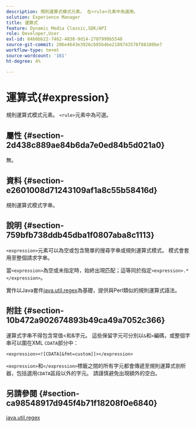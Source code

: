 ```yaml
---
description: 規則運算式模式元素。 在<rule>元素中為選用。
solution: Experience Manager
title: 運算式
feature: Dynamic Media Classic,SDK/API
role: Developer,User
exl-id: 84b0bb22-7462-4038-9d14-2707999b5548
source-git-commit: 206e4643e3926cb85b4be2189743578f88180be7
workflow-type: tm+mt
source-wordcount: '161'
ht-degree: 4%

---
```


# 運算式{#expression}

規則運算式模式元素。 `<rule>`元素中為可選。

## 屬性 {#section-2d438c889ae84b6da7e0ed84b5d021a0}

無。

## 資料 {#section-e2601008d71243109af1a8c55b58416d}

規則運算式模式字串。

## 說明 {#section-759bfb738ddb45dba1f0807aba8c1113}

`<expression>`元素可以為空或包含簡單的搜尋字串或規則運算式模式。 模式會套用至整個請求字串。

當`<expression>`為空或未指定時，始終出現匹配；這等同於指定`<expression>.*</expression>`。

實作以Java套件[java.util.regex](https://www2.cs.duke.edu/csed/java/jdk1.4.2/docs/api/)為基礎，提供與Perl類似的規則運算式語法。

## 附註 {#section-10b472a902674893b49ca49a7052c366}

運算式字串不得包含常值&lt;和&amp;字元。 這些保留字元可分別以`&`和`<`編碼，或整個字串可以圍在XML `CDATA`部分中：

`<expression><![CDATA[&fmt=custom]]></expression>`

`<expression>`和`</expression>`標籤之間的所有字元都會傳遞至規則運算式剖析器，包括選用`CDATA`區段以外的字元。 請謹慎避免出現額外的空白。

## 另請參閱 {#section-ca98548917d945f4b71f18208f0e6840}

[java.util.regex](https://www2.cs.duke.edu/csed/java/jdk1.4.2/docs/api/)
